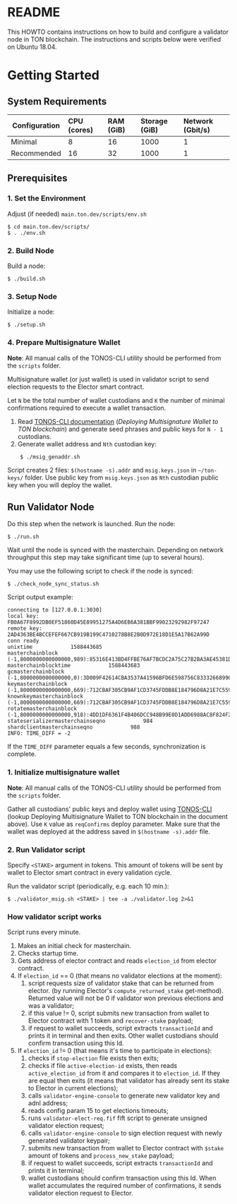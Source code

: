 # README

This HOWTO contains instructions on how to build and configure a validator node in TON blockchain. The instructions and scripts below were verified on Ubuntu 18.04.
# Getting Started

## System Requirements
| Configuration | CPU (cores) | RAM (GiB) | Storage (GiB) | Network (Gbit/s)|
|---|:---|:---|:---|:---|
| Minimal |8|16|1000|1|
| Recommended |16|32|1000|1| 
## Prerequisites
### 1. Set the Environment
Adjust (if needed) `main.ton.dev/scripts/env.sh`
    
    $ cd main.ton.dev/scripts/
    $ . ./env.sh 
### 2. Build Node
Build a node:

    $ ./build.sh
### 3. Setup Node
Initialize a node:

    $ ./setup.sh
### 4. Prepare Multisignature Wallet
**Note**: All manual calls of the TONOS-CLI utility should be performed from the `scripts` folder.

Multisignature wallet (or just wallet) is used in validator script to send election requests to the Elector smart contract.

Let `N` be the total number of wallet custodians and `K` the number of minimal confirmations required to execute a wallet transaction.

1. Read [TONOS-CLI documentation](https://docs.ton.dev/86757ecb2/v/0/p/94921e-running-tonos-cli-with-tails-os-and-working-with-multisignature-wallet) (*Deploying Multisignature Wallet to TON blockchain*) and generate seed phrases and public keys for `N - 1`  custodians.
2. Generate wallet address and `Nth` custodian key:
```
    $ ./msig_genaddr.sh
```
Script creates 2 files: `$(hostname -s).addr` and `msig.keys.json` in `~/ton-keys/` folder. 
Use public key from `msig.keys.json` as `Nth` custodian public key when you will deploy the wallet.

## Run Validator Node
Do this step when the network is launched.
Run the node:

    $ ./run.sh
  
Wait until the node is synced with the masterchain. Depending on network throughput this step may take significant time (up to several hours).

You may use the following script to check if the node is synced:

    $ ./check_node_sync_status.sh

Script output example:
```
connecting to [127.0.0.1:3030]
local key: FB0A67F8992DB0EF51860D45E89951275A4D6EB6A381BBF99023292982F97247
remote key: 2AD4363BE4BCCEFEF667CB919B199C4710278B8E2B0D972E18D1E5A17B62A99D
conn ready
unixtime            1588443685
masterchainblock            (-1,8000000000000000,989):85316E413BD4FFBE76AF7BCDC2A75C27B2BA3AE45381D0CE7B5684949447DF07:6D975F062203F2A2F913FC528387036F47B27AB156B76E4127C186E32A6ED9C3
masterchainblocktime            1588443683
gcmasterchainblock            (-1,8000000000000000,0):3D009F42614CBA3537A41596BFD6E598756C83332668990C914D67A3B137D37D:40D1F2B2588A6A00D8AB05C8C1E944E42B172B5C111867B70DBC41009EE10C55
keymasterchainblock            (-1,8000000000000000,669):712CBAF305CB9AF1CD3745FDDB8E184796D8A21E7C559A42EB6B68D8B2F2FF89:3B03B9075B20BD1E6111492C41756F337FF649C6C89B9F87D446FAC47DCFD2BB
knownkeymasterchainblock            (-1,8000000000000000,669):712CBAF305CB9AF1CD3745FDDB8E184796D8A21E7C559A42EB6B68D8B2F2FF89:3B03B9075B20BD1E6111492C41756F337FF649C6C89B9F87D446FAC47DCFD2BB
rotatemasterchainblock            (-1,8000000000000000,918):4DD1DF6361F4B406DCC948B99E0D1ADD6988AC8F824F2E1B263CFED2AD46742E:12A8599C16C5EF1B09713F7EC91E2F765E97545F046FE6871DCD0C82E0377036
stateserializermasterchainseqno            984
shardclientmasterchainseqno            988
INFO: TIME_DIFF = -2
```
If the `TIME_DIFF` parameter equals a few seconds, synchronization is complete.

### 1. Initialize multisignature wallet

**Note**: All manual calls of the TONOS-CLI utility should be performed from the `scripts` folder.


Gather all custodians' public keys and deploy wallet using [TONOS-CLI](https://docs.ton.dev/86757ecb2/v/0/p/94921e-running-tonos-cli-with-tails-os-and-working-with-multisignature-wallet) (lookup Deploying Multisignature Wallet to TON blockchain in the document above). Use `K` value as `reqConfirms` deploy parameter.
Make sure that the wallet was deployed at the address saved in `$(hostname -s).addr` file.


### 2. Run Validator script

Specify `<STAKE>` argument in tokens. This amount of tokens will be sent by wallet to Elector smart contract in every validation cycle.

Run the validator script (periodically, e.g. each 10 min.):

    $ ./validator_msig.sh <STAKE> | tee -a ./validator.log 2>&1

### How validator script works

Script runs every minute.

1. Makes an initial check for masterchain.
2. Checks startup time.
3. Gets address of elector contract and reads `election_id` from elector contract.
4. If `election_id` == 0 (that means no validator elections at the moment):
    1. script requests size of validator stake that can be returned from elector. (by running Elector's `compute_returned_stake` get-method). Returned value will not be 0 if validator won previous elections and was a validator;
    2. if this value != 0, script submits new transaction from wallet to Elector contract with 1 token and `recover-stake` payload;
    3. if request to wallet succeeds, script extracts `transactionId` and prints it in terminal and then exits. Other wallet custodians should confirm transaction using this Id. 
5. If `election_id` != 0 (that means it's time to participate in elections):
    1. checks if `stop-election` file exists then exits;
    2. checks if file `active-election-id` exists, then reads `active_election_id` from it and compares it to `election_id`. If they are equal then exits (it means that validator has already sent its stake to Elector in current elections);
    3. calls `validator-engine-console` to generate new validator key and adnl address;
    4. reads config param 15 to get elections timeouts;
    5. runs `validator-elect-req.fif` fift script to generate unsigned validator election request;
    6. calls `validator-engine-console` to sign election request with newly generated validator keypair;
    7. submits new transaction from wallet to Elector contract with `$stake` amount of tokens and `process_new_stake` payload;
    8. if request to wallet succeeds, script extracts `transactionId` and prints it in terminal;
    9. wallet custodians should confirm transaction using this Id. When wallet accumulates the required number of confirmations, it sends validator election request to Elector.



